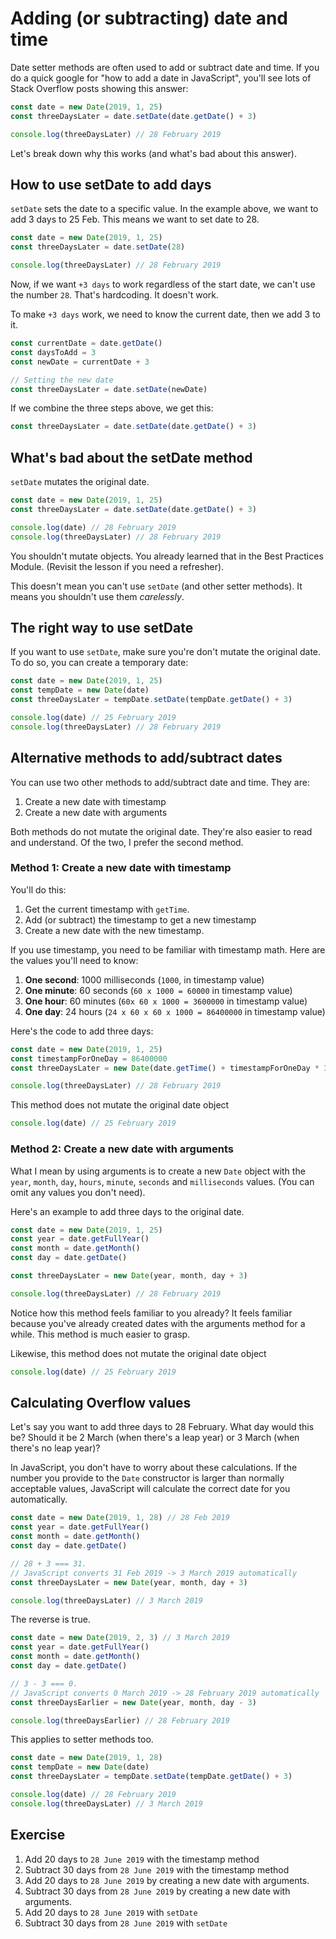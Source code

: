 # Adding (or subtracting) date and time

Date setter methods are often used to add or subtract date and time. If you do a quick google for "how to add a date in JavaScript", you'll see lots of Stack Overflow posts showing this answer: 

```js
const date = new Date(2019, 1, 25)
const threeDaysLater = date.setDate(date.getDate() + 3)

console.log(threeDaysLater) // 28 February 2019
```

Let's break down why this works (and what's bad about this answer). 

## How to use setDate to add days

`setDate` sets the date to a specific value. In the example above, we want to add 3 days to 25 Feb. This means we want to set date to 28.

```js
const date = new Date(2019, 1, 25)
const threeDaysLater = date.setDate(28)

console.log(threeDaysLater) // 28 February 2019
```

Now, if we want `+3 days` to work regardless of the start date, we can't use the number `28`. That's hardcoding. It doesn't work. 

To make `+3 days` work, we need to know the current date, then we add 3 to it. 

```js
const currentDate = date.getDate()
const daysToAdd = 3 
const newDate = currentDate + 3

// Setting the new date 
const threeDaysLater = date.setDate(newDate)
```

If we combine the three steps above, we get this: 

```js
const threeDaysLater = date.setDate(date.getDate() + 3)
```

## What's bad about the setDate method

`setDate` mutates the original date. 

```js
const date = new Date(2019, 1, 25)
const threeDaysLater = date.setDate(date.getDate() + 3)

console.log(date) // 28 February 2019
console.log(threeDaysLater) // 28 February 2019
```

You shouldn't mutate objects. You already learned that in the Best Practices Module. (Revisit the lesson if you need a refresher). 

This doesn't mean you can't use `setDate` (and other setter methods). It means you shouldn't use them *carelessly*. 

## The right way to use setDate

If you want to use `setDate`, make sure you're don't mutate the original date. To do so, you can create a temporary date: 

```js
const date = new Date(2019, 1, 25)
const tempDate = new Date(date)
const threeDaysLater = tempDate.setDate(tempDate.getDate() + 3) 

console.log(date) // 25 February 2019
console.log(threeDaysLater) // 28 February 2019
```

## Alternative methods to add/subtract dates

You can use two other methods to add/subtract date and time. They are: 

1. Create a new date with timestamp 
2. Create a new date with arguments 

Both methods do not mutate the original date. They're also easier to read and understand. Of the two, I prefer the second method. 

### Method 1: Create a new date with timestamp

You'll do this: 

1. Get the current timestamp with `getTime`. 
2. Add (or subtract) the timestamp to get a new timestamp
3. Create a new date with the new timestamp. 

If you use timestamp, you need to be familiar with timestamp math. Here are the values you'll need to know: 

1. **One second**: 1000 milliseconds (`1000`, in timestamp value)
2. **One minute**: 60 seconds (`60 x 1000 = 60000` in timestamp value)
3. **One hour**: 60 minutes (`60x 60 x 1000 = 3600000` in timestamp value)
4. **One day**: 24 hours (`24 x 60 x 60 x 1000 = 86400000` in timestamp value)

Here's the code to add three days: 

```js
const date = new Date(2019, 1, 25)
const timestampForOneDay = 86400000
const threeDaysLater = new Date(date.getTime() + timestampForOneDay * 3)

console.log(threeDaysLater) // 28 February 2019
```

This method does not mutate the original date object 

```js
console.log(date) // 25 February 2019
```

### Method 2: Create a new date with arguments

What I mean by using arguments is to create a new `Date` object with the `year`, `month`, `day`, `hours`, `minute`, `seconds` and `milliseconds` values. (You can omit any values you don't need).

Here's an example to add three days to the original date. 

```js
const date = new Date(2019, 1, 25)
const year = date.getFullYear()
const month = date.getMonth()
const day = date.getDate()

const threeDaysLater = new Date(year, month, day + 3)

console.log(threeDaysLater) // 28 February 2019
```

Notice how this method feels familiar to you already? It feels familiar because you've already created dates with the arguments method for a while. This method is much easier to grasp. 

Likewise, this method does not mutate the original date object 

```js
console.log(date) // 25 February 2019
```

## Calculating Overflow values

Let's say you want to add three days to 28 February. What day would this be? Should it be 2 March (when there's a leap year) or 3 March (when there's no leap year)?

In JavaScript, you don't have to worry about these calculations. If the number you provide to the `Date` constructor is larger than normally acceptable values, JavaScript will calculate the correct date for you automatically.  

```js
const date = new Date(2019, 1, 28) // 28 Feb 2019
const year = date.getFullYear()
const month = date.getMonth()
const day = date.getDate()

// 28 + 3 === 31. 
// JavaScript converts 31 Feb 2019 -> 3 March 2019 automatically
const threeDaysLater = new Date(year, month, day + 3) 

console.log(threeDaysLater) // 3 March 2019
```

The reverse is true. 

```js
const date = new Date(2019, 2, 3) // 3 March 2019
const year = date.getFullYear()
const month = date.getMonth()
const day = date.getDate()

// 3 - 3 === 0. 
// JavaScript converts 0 March 2019 -> 28 February 2019 automatically
const threeDaysEarlier = new Date(year, month, day - 3) 

console.log(threeDaysEarlier) // 28 February 2019
```

This applies to setter methods too. 

```js
const date = new Date(2019, 1, 28)
const tempDate = new Date(date)
const threeDaysLater = tempDate.setDate(tempDate.getDate() + 3) 

console.log(date) // 28 February 2019
console.log(threeDaysLater) // 3 March 2019
```

## Exercise

1. Add 20 days to `28 June 2019` with the timestamp method
2. Subtract 30 days from `28 June 2019` with the timestamp method
3. Add 20 days to `28 June 2019` by creating a new date with arguments. 
4. Subtract 30 days from `28 June 2019` by creating a new date with arguments. 
5. Add 20 days to `28 June 2019` with `setDate`
6. Subtract 30 days from `28 June 2019` with `setDate`